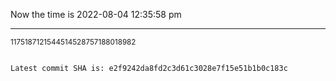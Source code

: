 Now the time is 2022-08-04 12:35:58 pm

---

<small>1175187121544514528757188018982</small>

```txt

Latest commit SHA is: e2f9242da8fd2c3d61c3028e7f15e51b1b0c183c
```
